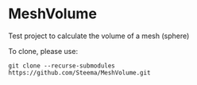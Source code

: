 # MeshVolume
Test project to calculate the volume of a mesh (sphere)

To clone, please use:

```console
git clone --recurse-submodules https://github.com/Steema/MeshVolume.git
```
